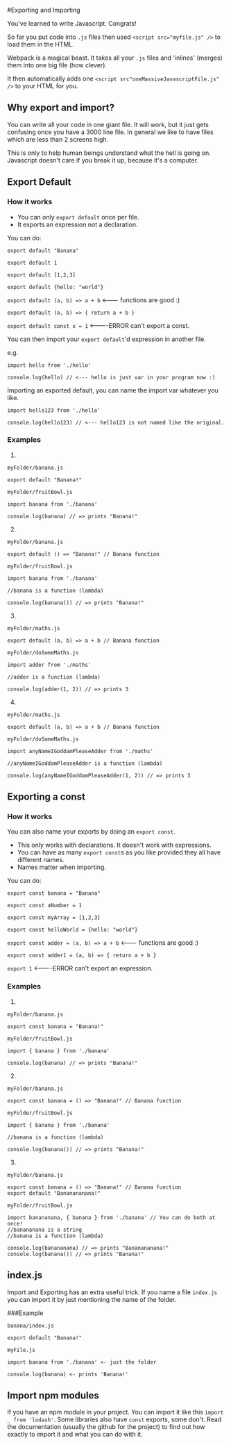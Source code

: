 #Exporting and Importing

You've learned to write Javascript. Congrats!

So far you put code into `.js` files then used `<script src="myfile.js" />` to load them in the HTML.

Webpack is a magical beast. It takes all your `.js` files and 'inlines' (merges) them into one big file (how clever).

It then automatically adds one `<script src"oneMassiveJavascriptFile.js" />` to your HTML for you. 

## Why export and import?

You can write all your code in one giant file. It will work, but it just gets confusing once you have a 3000 line file. In general we like to have files which are less than 2 screens high.

This is only to help human beings understand what the hell is going on. Javascript doesn't care if you break it up, because it's a computer.

## Export Default

### How it works

* You can only `export default` once per file. 
* It exports an expression not a declaration.

You can do:

`export default "Banana"`

`export default 1`

`export default [1,2,3]`

`export default {hello: "world"}`

`export default (a, b) => a + b` <--- functions are good :)

`export default (a, b) => { return a + b }`

`export default const x = 1` <----ERROR can't export a const.

You can then import your `export default`'d expression in another file.

e.g. 

```
import hello from './hello'

console.log(hello) // <--- hello is just var in your program now :)
```

Importing an exported default, you can name the import var whatever you like.

```
import hello123 from './hello'

console.log(hello123) // <--- hello123 is not named like the original.
```

### Examples

1.

`myFolder/banana.js`
```
export default "Banana!"
```


`myFolder/fruitBowl.js`
```
import banana from './banana'

console.log(banana) // => prints "Banana!"
```

2.

`myFolder/banana.js`
```
export default () => "Banana!" // Banana function
```


`myFolder/fruitBowl.js`
```
import banana from './banana'

//banana is a function (lambda)

console.log(banana()) // => prints "Banana!"
```

3.

`myFolder/maths.js`
```
export default (a, b) => a + b // Banana function
```


`myFolder/doSomeMaths.js`
```
import adder from './maths'

//adder is a function (lambda)

console.log(adder(1, 2)) // => prints 3
```
4.

`myFolder/maths.js`
```
export default (a, b) => a + b // Banana function
```


`myFolder/doSomeMaths.js`
```
import anyNameIGoddamPleaseAdder from './maths'

//anyNameIGoddamPleaseAdder is a function (lambda)

console.log(anyNameIGoddamPleaseAdder(1, 2)) // => prints 3
```


## Exporting a const

### How it works
You can also name your exports by doing an `export const`.


* This only works with declarations. It doesn't work with expressions.
* You can have as many `export const`s as you like provided they all have different names.
* Names matter when importing.

You can do:


`export const banana = "Banana"`

`export const aNumber = 1`

`export const myArray = [1,2,3]`

`export const helloWorld = {hello: "world"}`

`export const adder = (a, b) => a + b` <--- functions are good :)

`export const adder1 = (a, b) => { return a + b }`

`export 1` <----ERROR can't export an expression.

### Examples

1.

`myFolder/banana.js`
```
export const banana = "Banana!"
```


`myFolder/fruitBowl.js`
```
import { banana } from './banana'

console.log(banana) // => prints "Banana!"
```

2.

`myFolder/banana.js`
```
export const banana = () => "Banana!" // Banana function
```


`myFolder/fruitBowl.js`
```
import { banana } from './banana'

//banana is a function (lambda)

console.log(banana()) // => prints "Banana!"
```

3.

`myFolder/banana.js`
```
export const banana = () => "Banana!" // Banana function
export default "Bananananana!"
```


`myFolder/fruitBowl.js`
```
import banananana, { banana } from './banana' // You can do both at once!
//banananana is a string
//banana is a function (lambda)

console.log(banananana) // => prints "Bananananana!"
console.log(banana()) // => prints "Banana!"
```

## index.js

Import and Exporting has an extra useful trick. If you name a file `index.js` you can import it by just mentioning the name of the folder.

###Example

`banana/index.js`

```
export default "Banana!"
```

`myFile.js`
```
import banana from './banana' <- just the folder

console.log(banana) <- prints 'Banana!'
```

## Import npm modules

If you have an npm module in your project. You can import it like this `import _ from 'lodash'`. Some libraries also have `const` exports, some don't. Read the documentation (usually the github for the project) to find out how exactly to import it and what you can do with it.
